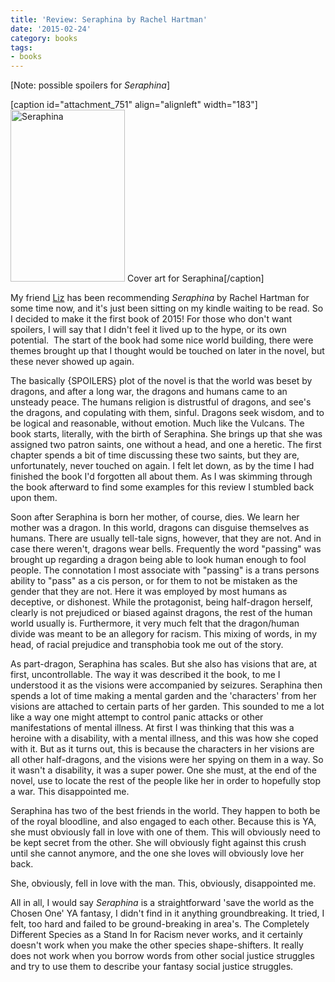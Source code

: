 ```yaml
---
title: 'Review: Seraphina by Rachel Hartman'
date: '2015-02-24'
category: books
tags:
- books
---
```


[Note: possible spoilers for <em>Seraphina</em>]

[caption id="attachment_751" align="alignleft" width="183"]<a href="http://www.nikkilizmurray.com/wp-content/uploads/2015/02/Seraphina.jpg"><img class="size-full wp-image-751" src="http://www.nikkilizmurray.com/wp-content/uploads/2015/02/Seraphina.jpg" alt="Seraphina" width="183" height="275" /></a> Cover art for Seraphina[/caption]

My friend <a title="Uncorked, Unwrapped" href="http://www.uncorkedunwrapped.com" target="_blank">Liz</a> has been recommending <em>Seraphina </em>by Rachel Hartman for some time now, and it's just been sitting on my kindle waiting to be read. So I decided to make it the first book of 2015! For those who don't want spoilers, I will say that I didn't feel it lived up to the hype, or its own potential.  The start of the book had some nice world building, there were themes brought up that I thought would be touched on later in the novel, but these never showed up again.

The basically {SPOILERS} plot of the novel is that the world was beset by dragons, and after a long war, the dragons and humans came to an unsteady peace. The humans religion is distrustful of dragons, and see's the dragons, and copulating with them, sinful. Dragons seek wisdom, and to be logical and reasonable, without emotion. Much like the Vulcans. The book starts, literally, with the birth of Seraphina. She brings up that she was assigned two patron saints, one without a head, and one a heretic. The first chapter spends a bit of time discussing these two saints, but they are, unfortunately, never touched on again. I felt let down, as by the time I had finished the book I'd forgotten all about them. As I was skimming through the book afterward to find some examples for this review I stumbled back upon them.

<!--more-->

Soon after Seraphina is born her mother, of course, dies. We learn her mother was a dragon. In this world, dragons can disguise themselves as humans. There are usually tell-tale signs, however, that they are not. And in case there weren't, dragons wear bells. Frequently the word "passing" was brought up regarding a dragon being able to look human enough to fool people. The connotation I most associate with "passing" is a trans persons ability to "pass" as a cis person, or for them to not be mistaken as the gender that they are not. Here it was employed by most humans as deceptive, or dishonest. While the protagonist, being half-dragon herself, clearly is not prejudiced or biased against dragons, the rest of the human world usually is. Furthermore, it very much felt that the dragon/human divide was meant to be an allegory for racism. This mixing of words, in my head, of racial prejudice and transphobia took me out of the story.

As part-dragon, Seraphina has scales. But she also has visions that are, at first, uncontrollable. The way it was described it the book, to me I understood it as the visions were accompanied by seizures. Seraphina then spends a lot of time making a mental garden and the 'characters' from her visions are attached to certain parts of her garden. This sounded to me a lot like a way one might attempt to control panic attacks or other manifestations of mental illness. At first I was thinking that this was a heroine with a disability, with a mental illness, and this was how she coped with it. But as it turns out, this is because the characters in her visions are all other half-dragons, and the visions were her spying on them in a way. So it wasn't a disability, it was a super power. One she must, at the end of the novel, use to locate the rest of the people like her in order to hopefully stop a war. This disappointed me.

Seraphina has two of the best friends in the world. They happen to both be of the royal bloodline, and also engaged to each other. Because this is YA, she must obviously fall in love with one of them. This will obviously need to be kept secret from the other. She will obviously fight against this crush until she cannot anymore, and the one she loves will obviously love her back.

She, obviously, fell in love with the man. This, obviously, disappointed me.

All in all, I would say <em>Seraphina</em> is a straightforward 'save the world as the Chosen One' YA fantasy, I didn't find in it anything groundbreaking. It tried, I felt, too hard and failed to be ground-breaking in area's. The Completely Different Species as a Stand In for Racism never works, and it certainly doesn't work when you make the other species shape-shifters. It really does not work when you borrow words from other social justice struggles and try to use them to describe your fantasy social justice struggles.

&nbsp;
